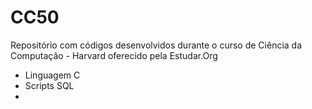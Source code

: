 # CC50
Repositório com códigos desenvolvidos durante o curso de Ciência da Computação - Harvard oferecido pela Estudar.Org

- Linguagem C
- Scripts SQL
- 

